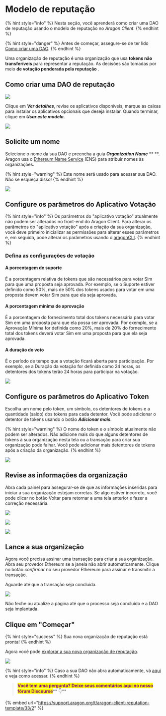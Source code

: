 # Modelo de reputação

{% hint style="info" %}
Nesta seção, você aprenderá como criar uma DAO de reputação usando o modelo de reputação no _Aragon Client_.
{% endhint %}

{% hint style="danger" %}
Antes de começar, assegure-se de ter lido [Como criar uma DAO](./).
{% endhint %}

Uma organização de reputação é uma organização que usa **tokens não transferíveis** para representar a reputação. As decisões são tomadas por meio **de votação ponderada pela reputação** .

## Como criar uma DAO de reputação <a href="#creating-a-reputation-dao" id="creating-a-reputation-dao"></a>

![](<../../../.gitbook/assets/Schermata 2022-02-10 alle 15.02.19.png>)

Clique em _**Ver detalhes**_, revise os aplicativos disponíveis, marque as caixas para instalar os aplicativos opcionais que deseja instalar. Quando terminar, clique em _**Usar este modelo**_.

![](<../../../.gitbook/assets/Schermata 2022-02-10 alle 15.22.29.png>)

## Solicite um nome <a href="#claim-a-name" id="claim-a-name"></a>

Selecione o nome da sua DAO e preencha a guia _**Organization Name**_ \*\* \*\*. Aragon usa o [Ethereum Name Service](https://ens.domains/) (ENS) para atribuir nomes às organizações.

{% hint style="warning" %}
Este nome será usado para acessar sua DAO. Não se esqueça disso!
{% endhint %}

![](<../../../.gitbook/assets/Schermata 2022-02-10 alle 15.23.36.png>)

## Configure os parâmetros do Aplicativo Votação <a href="#configure-the-parameters-of-the-voting-app" id="configure-the-parameters-of-the-voting-app"></a>

{% hint style="info" %}
Os parâmetros do "aplicativo votação" atualmente não podem ser alterados no front-end do Aragon Client. Para alterar os parâmetros do "aplicativo votação" após a criação da sua organização, você deve primeiro inicializar as permissões para alterar esses parâmetros e, em seguida, pode alterar os parâmetros usando o [aragonCLI](https://hack.aragon.org/developers/tools/aragoncli).
{% endhint %}

### Defina as configurações de votação <a href="#configure-the-voting-settings" id="configure-the-voting-settings"></a>

#### A porcentagem de suporte <a href="#the-support-percentage" id="the-support-percentage"></a>

É a porcentagem relativa de tokens que são necessários para votar Sim para que uma proposta seja aprovada. Por exemplo, se o Suporte estiver definido como 50%, mais de 50% dos tokens usados ​​para votar em uma proposta devem votar Sim para que ela seja aprovada.

#### A porcentagem mínima de aprovação <a href="#the-minimum-approval-percentage" id="the-minimum-approval-percentage"></a>

É a porcentagem do fornecimento total dos tokens necessária para votar Sim em uma proposta para que ela possa ser aprovada. Por exemplo, se a Aprovação Mínima for definida como 20%, mais de 20% do fornecimento total dos tokens deverá votar Sim em uma proposta para que ela seja aprovada.

#### A duração do voto <a href="#the-vote-duration" id="the-vote-duration"></a>

É o período de tempo que a votação ficará aberta para participação. Por exemplo, se a Duração da votação for definida como 24 horas, os detentores dos tokens terão 24 horas para participar na votação.

![](<../../../.gitbook/assets/Schermata 2022-02-10 alle 15.08.36.png>)

## Configure os parâmetros do Aplicativo Token <a href="#configure-the-parameters-of-the-token-app" id="configure-the-parameters-of-the-token-app"></a>

Escolha um nome pelo token, um símbolo, os detentores de tokens e a quantidade (saldo) dos tokens para cada detentor. Você pode adicionar o detentor de tokens usando o botão _**Adicionar mais**_.

{% hint style="warning" %}
O nome do token e o símbolo atualmente não podem ser alterados. Não adicione mais do que alguns detentores de tokens à sua organização nesta tela ou a transação para criar sua organização pode falhar. Você pode adicionar mais detentores de tokens após a criação da organização.
{% endhint %}

![](<../../../.gitbook/assets/Schermata 2022-02-10 alle 15.25.03.png>)

## Revise as informações da organização <a href="#review-organization-information" id="review-organization-information"></a>

Abra cada painel para assegurar-se de que as informações inseridas para iniciar a sua organização estejam corretas. Se algo estiver incorreto, você pode clicar no botão Voltar para retornar a uma tela anterior e fazer a correção necessária.

![](<../../../.gitbook/assets/Schermata 2022-02-10 alle 15.25.54.png>)

![](<../../../.gitbook/assets/Schermata 2022-02-10 alle 15.26.03.png>)

![](<../../../.gitbook/assets/Schermata 2022-02-10 alle 15.26.14.png>)

## Lance a sua organização <a href="#launch-your-organization" id="launch-your-organization"></a>

Agora você precisa assinar uma transação para criar a sua organização. Abra seu provedor Ethereum se a janela não abrir automaticamente. Clique no botão _confirmar_ no seu provedor Ethereum para assinar e transmitir a transação.

Aguarde até que a transação seja concluída.

![](https://d33v4339jhl8k0.cloudfront.net/docs/assets/5c98a4fe0428633d2cf3fcf7/images/5d8624d704286364bc8f650d/file-arEtXF8S0j.png)

Não feche ou atualize a página até que o processo seja concluído e a DAO seja implantada.

## Clique em "Começar" <a href="#click-get-started" id="click-get-started"></a>

{% hint style="success" %}
Sua nova organização de reputação está pronta!
{% endhint %}

Agora você pode [explorar a sua nova organização de reputação](../explore-template-dao/).

![](<../../../.gitbook/assets/Schermata 2022-02-10 alle 15.17.04.png>)

{% hint style="info" %}
Caso a sua DAO não abra automaticamente, vá [aqui](../../../faq/products/aragon-client/where-is-my-dao.md) e veja como acessar.
{% endhint %}

> <mark style="color:purple;">**Você tem uma pergunta? Deixe seus comentários aqui no nosso fórum Discourse**</mark>** 👇**

{% embed url="https://support.aragon.org/t/aragon-client-reputation-template/33/2" %}
